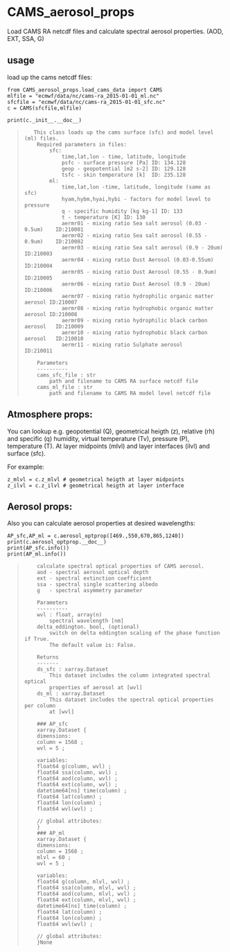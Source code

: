 # CAMS_aerosol_props

Load CAMS RA netcdf files and calculate spectral aerosol properties. (AOD, EXT, SSA, G)

## usage
load up the cams netcdf files:
```
from CAMS_aerosol_props.load_cams_data import CAMS
mlfile = "ecmwf/data/nc/cams-ra_2015-01-01_ml.nc"
sfcfile = "ecmwf/data/nc/cams-ra_2015-01-01_sfc.nc"
c = CAMS(sfcfile,mlfile)

print(c._init__.__doc__)
```


>        This class loads up the cams surface (sfc) and model level (ml) files.
>         Required parameters in files:
>             sfc:
>                 time,lat,lon - time, latitude, longitude
>                 psfc - surface pressure [Pa] ID: 134.128
>                 geop - geopotential [m2 s-2] ID: 129.128
>                 tsfc - skin temperature [k]  ID: 235.128
>             ml:
>                 time,lat,lon -time, latitude, longitude (same as sfc)
>                 hyam,hybm,hyai,hybi - factors for model level to pressure
>                 q - specific humidity [kg kg-1] ID: 133
>                 t - temperature [K] ID: 130
>                 aermr01 - mixing ratio Sea salt aerosol (0.03 - 0.5um)    ID:210001
>                 aermr02 - mixing ratio Sea salt aerosol (0.55 - 0.9um)    ID:210002
>                 aermr03 - mixing ratio Sea salt aerosol (0.9 - 20um)      ID:210003
>                 aermr04 - mixing ratio Dust Aerosol (0.03-0.55um)         ID:210004
>                 aermr05 - mixing ratio Dust Aerosol (0.55 - 0.9um)        ID:210005
>                 aermr06 - mixing ratio Dust Aerosol (0.9 - 20um)          ID:210006
>                 aermr07 - mixing ratio hydrophilic organic matter aerosol ID:210007
>                 aermr08 - mixing ratio hydrophobic organic matter aerosol ID:210008
>                 aermr09 - mixing ratio hydrophilic black carbon aerosol   ID:210009
>                 aermr10 - mixing ratio hydrophobic black carbon aerosol   ID:210010
>                 aermr11 - mixing ratio Sulphate aerosol                   ID:210011
> 
>         Parameters
>         ----------
>         cams_sfc_file : str
>             path and filename to CAMS RA surface netcdf file
>         cams_ml_file : str
>             path and filename to CAMS RA model level netcdf file


## Atmosphere props:
You can lookup e.g. geopotential (Q), geometrical heigth (z), relative (rh) and specific (q) humidity, virtual temperature (Tv), pressure (P), temperature (T). At layer midpoints (mlvl) and layer interfaces (ilvl) and surface (sfc).

For example:
```
z_mlvl = c.z_mlvl # geometrical heigth at layer midpoints
z_ilvl = c.z_ilvl # geometrical heigth at layer interface

```



## Aerosol props:
Also you can calculate aerosol properties at desired wavelengths:

```
AP_sfc,AP_ml = c.aerosol_optprop([469.,550,670,865,1240])
print(c.aerosol_optprop.__doc__)
print(AP_sfc.info())
print(AP_ml.info())
```

>         calculate spectral optical properties of CAMS aerosol.
>         aod - spectral aerosol optical depth
>         ext - spectral extinction coefficient
>         ssa - spectral single scattering albedo
>         g   - spectral asymmetry parameter
> 
>         Parameters
>         ----------
>         wvl : float, array(n)
>             spectral wavelength [nm]
>         delta_eddington. bool, (optional)
>             switch on delta eddington scaling of the phase function if True.
>             The default value is: False.
>             
>         Returns
>         -------
>         ds_sfc : xarray.Dataset
>             This dataset includes the column integrated spectral optical
>             properties of aerosol at [wvl]
>         ds_ml : xarray.Dataset
>             This dataset includes the spectral optical properties per column
>             at [wvl]      
>         
>         ### AP_sfc
>         xarray.Dataset {
>         dimensions:
>         column = 1568 ;
>         wvl = 5 ;
> 
>         variables:
>         float64 g(column, wvl) ;
>         float64 ssa(column, wvl) ;
>         float64 aod(column, wvl) ;
>         float64 ext(column, wvl) ;
>         datetime64[ns] time(column) ;
>         float64 lat(column) ;
>         float64 lon(column) ;
>         float64 wvl(wvl) ;
> 
>         // global attributes:
>         }
>         ### AP_ml
>         xarray.Dataset {
>         dimensions:
>         column = 1568 ;
>         mlvl = 60 ;
>         wvl = 5 ;
> 
>         variables:
>         float64 g(column, mlvl, wvl) ;
>         float64 ssa(column, mlvl, wvl) ;
>         float64 aod(column, mlvl, wvl) ;
>         float64 ext(column, mlvl, wvl) ;
>         datetime64[ns] time(column) ;
>         float64 lat(column) ;
>         float64 lon(column) ;
>         float64 wvl(wvl) ;
> 
>         // global attributes:
>         }None
> 
